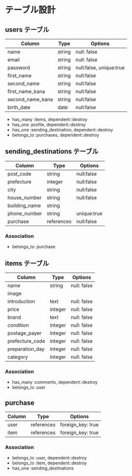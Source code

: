 # テーブル設計

## users テーブル

| Column           | Type   | Options                 |
| ---------------- | ------ | ----------------------- |
| name             | string | null: false             |
| email            | string | null: false             |
| password         | string | null:false, unique:true |
| first_name       | string | null:false              |
| second_name      | string | null:false              |
| first_name_kana  | string | null:false              |
| second_name_kana | string | null:false              |
| birth_date       | date   | null:false              |

- has_many :items, dependent::destroy
- has_one :profile, dependent::destroy
- has_one :sending_destination, dependent::destroy
- belongs_to :purchases, dependent::destroy

## sending_destinations テーブル

| Column           | Type       | Options                     |
| ---------------- | ---------- | --------------------------- |
| post_code        | string     | null:false                  |
| prefecture       | integer    | null:false                  |
| city             | string     | null:false                  |
| house_number     | string     | null:false                  |
| building_name    | string     |                             |
| phone_number     | string     | unique:true                 |
| purchase         | references | null:false                  |

### Association

- belongs_to: purchase

## items テーブル

| Column          | Type       | Options     |
| --------------- | ---------- | ----------- |
| name            | string     | null: false |
| image           |
| introduction    | text       | null: false |
| price           | integer    | null: false |
| brand           | text       | null: false |
| condition       | integer    | null: false |
| postage_payer   | integer    | null: false |
| prefecture_code | integer    | null: false |
| preparation_day | integer    | null: false |
| category        | integer    | null: false |

### Association

- has_many :comments, dependent::destroy
- belongs_to :user

## purchase

| Column  | Type       | Options           |
| ------- | ---------- | ----------------- |
| user    | references | foreign_key: true |
| item    | references | foreign_key: true |

### Association
- belongs_to :user, dependent::destroy
- belongs_to :item, dependent::destroy
- has_one :sending_destinations